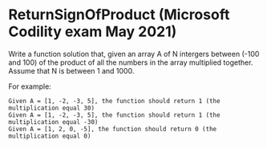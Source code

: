 # ReturnSignOfProduct (Microsoft Codility exam May 2021)
Write a function solution that, given an array A of N intergers between (-100 and 100) of the product of all the numbers in the array multiplied together. Assume that N is between 1 and 1000.

For example:

    Given A = [1, -2, -3, 5], the function should return 1 (the multiplication equal 30)
    Given A = [1, -2, -3, 5], the function should return 1 (the multiplication equal -30)  
    Given A = [1, 2, 0, -5], the function should return 0 (the multiplication equal 0)
